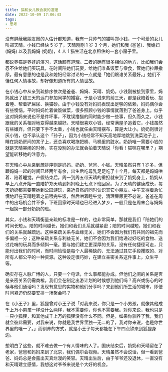 ```yaml
---
title: 猫和女儿教会我的道理
date: 2022-10-09 17:06:43
tags:
- 思考
---
```


没有屏蔽我朋友圈的人估计都知道，我有一只帅气的猫叫郑小钱，一个可爱的女儿叫郑天晴。小钱已经快 5 岁了，天晴刚刚 1 岁 3 个月，她们和我 (爸爸)、我媳妇 (妈妈) 以及我妈妈 (奶奶)，4 人 1 猫生活在北京租住的一套小房子里。

都说养猫是养娃的演习，这话颇有道理。二者的确有很多相似的地方，比如我们会忍不住给她们买玩具，花时间陪她们玩耍，给她们准备饭菜与零食，管她们拉屎撒尿。最有意思的也是我和媳妇经常讨论的一点就是「她们跟谁关系最好。」她们不懂任何人情事故，却好像知道所有的人情世故。

在小钱心中从亲到疏排序依次是爸爸、妈妈、天晴、奶奶。小钱刚被接到家里，妈妈就出了趟三天的远门参加同学的婚宴。于是小钱来的前三天，都是我陪着玩、抱着睡、帮着铲屎尿、换猫砂。由于小钱没有对妈妈表现出足够的依赖，妈妈偶尔会有些懊恼。平时妈妈忙着做饭做菜，很多照顾小钱的事情就落到了爸爸身上。似乎这对妈妈来说也不是件坏事，不耽误撸猫的同时能少做一些事，但久而久之，小钱跟我的关系相对地变得越来越好。天晴很喜欢小钱，经常满屋子追着它，小钱虽然有些嫌弃，但只要下手不太重，小钱也就任由天晴摆布，算是大让小。奶奶则很讨厌小钱，也不承认这个「孙子」，因为小钱经常不知天高地厚地跳到洗菜池子上，睡在奶奶房间的凳子上，还总喜欢喝拖把桶、马桶里的脏水。奶奶唯一需要小钱的就是天晴哭闹的时候，实在没别的办法就会拍着天晴说「你看！猫咪在哪里？」期望能转移她的注意力。

在天晴心中从亲到疏排序则是妈妈、奶奶、爸爸、小钱。天晴虽然只有 1 岁多，但跟妈妈一起的时间已经两年有余，出生后吃母乳足足吃了十个月，每天都是妈妈哄着、陪着睡觉。产假结束后，周一到周五带天晴的重担就来到了奶奶身上，奶奶从早上八点开始一直陪护郑天晴到妈妈晚上七点下班回家。为了天晴的健康成长，每天奶奶都需要带她到公园游玩，亲近自然的同时认识其它小朋友。中午又得着急忙慌地赶在天晴睡着之前喂完午饭，然后哄着睡午觉，清理屎尿更不必说。爸爸在周中的出场机会并不多，下班回家时天晴也已经进入梦乡，一般只是在周末会与妈妈一起换一部分奶奶的班。

其实，小钱和天晴衡量亲疏的标准是一样的，也非常简单，那就是我们「陪她们的时间长短」。陪的时间越长，她们和我们关系就越紧密；陪的时间越短，她们和我们的关系就越疏远。这种亲疏关系与血缘无关，她们不会因为我们有共同的祖先而多偏袒一分；这种亲疏关系与利益无关，她们不会因为我们给递过好吃的食物、送过花哨的玩具而多倾斜一毫。要与她们建立更深厚的关系，没有任何捷径可走，只能付出我们的时间，而时间恰恰是每个人最稀缺的、无法通过其它手段攫取的、对所有人都公平的一种资源。这种设定很巧妙，在建立亲密关系这件事上，众生平等。

确实存在人脉广博的人，只要一个电话，什么事都能办成。但他们之间的关系是否是亲密关系仍需商榷。我们会在制定出游计划的时候想到他们吗？高兴或伤心的时候与他们通话吗？发现有意思的实物和他们分享吗？来到他们所生活的城市，即便时间紧迫仍然要安排一场聚会吗？

在《小王子》里，狐狸曾对小王子说「对我来说，你只是一个小男孩，就像其他成千上万小男孩一样没什么两样，我不需要你，你也不需要我。对你来说，我也只是一只小狐狸，和其他成千上万的狐狸没有什么不同。但是，如果你驯养了我，我们就会彼此需要，对我来说，你就是我世界里独一无二的了，我对你来说，也是你世界里的唯一了。」而驯养的方式，就是小王子每天都能在下午四点钟来到狐狸身边。

想明白了这些，就不难去做一个有人情味的人了。国庆结束后，奶奶和天晴留在了老家，爸爸和妈妈来到了北京，我们偶尔会视频。天晴虽然不会说话，但一看到爸爸、妈妈总是会露出天真烂漫的笑容。天晴出生后，由于爷爷还没退休，一直没有和天晴建立感情，我想这对爷爷来说是个大好的机会。
